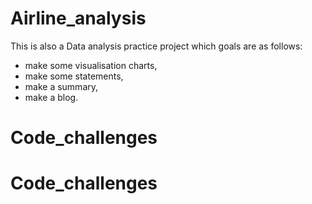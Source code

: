 # Airline_analysis

This is also a Data analysis practice project which goals are as follows:

- make some visualisation charts,
- make some statements,
- make a summary,
- make a blog.
# Code_challenges
# Code_challenges
